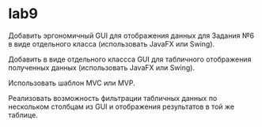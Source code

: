 # lab9
Добавить эргономичный GUI для отображения данных для Задания №6 в виде отдельного класса (использовать JavaFX или Swing).

Добавить в виде отдельного классса GUI для табличного отображения полученных данных (использовать JavaFX или Swing).

Использовать шаблон MVC или MVP.

Реализовать возможность фильтрации табличных данных по нескольком столбцам из GUI и отображения результатов в той же таблице.

